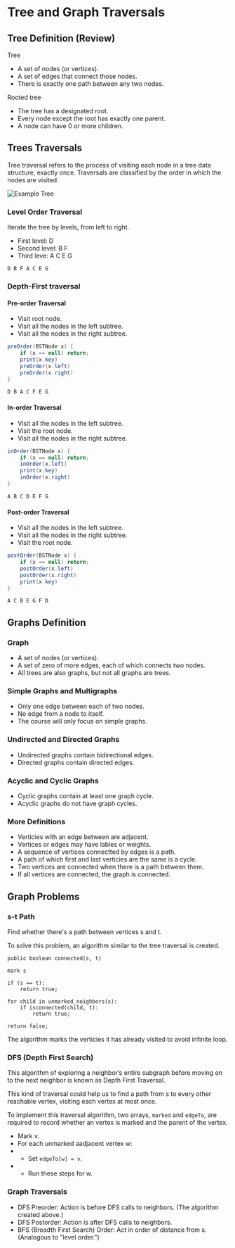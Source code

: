 # Tree and Graph Traversals

## Tree Definition (Review)

Tree
* A set of nodes (or vertices).
* A set of edges that connect those nodes.
* There is exactly one path between any two nodes.

Rooted tree
* The tree has a designated root.
* Every node except the root has exactly one parent.
* A node can have 0 or more children.

## Trees Traversals

Tree traversal refers to the process of visiting each node in a tree data structure, exactly once. Traversals are classified by the order in which the nodes are visited.

![Example Tree](https://joshhug.gitbooks.io/hug61b/content/assets/Screen%20Shot%202019-03-17%20at%203.53.23%20PM.png)

### Level Order Traversal

Iterate the tree by levels, from left to right.
* First level: D
* Second level: B F
* Third leve: A C E G

```
D B F A C E G
```

### Depth-First traversal

#### Pre-order Traversal

* Visit root node.
* Visit all the nodes in the left subtree.
* Visit all the nodes in the right subtree.

```java
preOrder(BSTNode x) {
    if (x == null) return;
    print(x.key)
    preOrder(x.left)
    preOrder(x.right)
}
```

```
D B A C F E G
```

#### In-order Traversal

* Visit all the nodes in the left subtree.
* Visit the root node.
* Visit all the nodes in the right subtree.

```java
inOrder(BSTNode x) {
    if (x == null) return;    
    inOrder(x.left)
    print(x.key)
    inOrder(x.right)
}
```

```
A B C D E F G
```

#### Post-order Traversal

* Visit all the nodes in the left subtree.
* Visit all the nodes in the right subtree.
* Visit the root node.

```java
postOrder(BSTNode x) {
    if (x == null) return;    
    postOrder(x.left)
    postOrder(x.right)
    print(x.key)   
}
```

```
A C B E G F D
```

## Graphs Definition

### Graph
* A set of nodes (or vertices).
* A set of zero of more edges, each of which connects two nodes.
* All trees are also graphs, but not all graphs are trees.

### Simple Graphs and Multigraphs
* Only one edge between each of two nodes.
* No edge from a node to itself.
* The course will only focus on simple graphs.

### Undirected and Directed Graphs
* Undirected graphs contain bidirectional edges.
* Directed graphs contain directed edges.

### Acyclic and Cyclic Graphs
* Cyclic graphs contain at least one graph cycle.
* Acyclic graphs do not have graph cycles.

### More Definitions
* Verticies with an edge between are adjacent.
* Vertices or edges may have lables or weights.
* A sequence of vertices connectted by edges is a path.
* A path of which first and last verticies are the same is a cycle.
* Two vertices are connected when there is a path between them.
* If all vertices are connected, the graph is connected.

## Graph Problems

### s-t Path

Find whether there's a path between vertices s and t.

To solve this problem, an algorithm similar to the tree traversal is created. 

```
public boolean connected(s, t)

mark s

if (s == t):
    return true;

for child in unmarked_neighbors(s):
    if isconnected(child, t):
        return true;

return false;
```

The algorithm marks the verticies it has already visited to avoid infinite loop.

### DFS (Depth First Search)

This algorithm of exploring a neighbor’s entire subgraph before moving on to the next neighbor is known as Depth First Traversal.

This kind of traversal could help us to find a path from s to every other reachable vertex, visiting each vertex at most once.

To implement this traversal algorithm, two arrays, `marked` and `edgeTo`, are required to record whether an vertex is marked and the parent of the vertex. 

* Mark v.
* For each unmarked aadjacent vertex w:
* * Set `edgeTo[w] = v`.
* * Run these steps for w.

### Graph Traversals

* DFS Preorder: Action is before DFS calls to neighbors. (The algorithm created above.)
* DFS Postorder: Action is after DFS calls to neighbors.
* BFS (Breadth First Search) Order: Act in order of distance from s. (Analogous to "level order.")